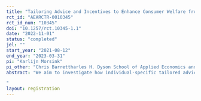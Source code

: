 ```yaml
---
title: "Tailoring Advice and Incentives to Enhance Consumer Welfare from Livestock Insurance"
rct_id: "AEARCTR-0010345"
rct_id_num: "10345"
doi: "10.1257/rct.10345-1.1"
date: "2022-11-01"
status: "completed"
jel: ""
start_year: "2021-08-12"
end_year: "2023-03-31"
pi: "Karlijn Morsink"
pi_other: "Chris Barrettharles H. Dyson School of Applied Economics and Management and Jeb E. Brooks School of Public Policy, Cornell University; Glenn HarrisonDepartment of Risk Management & Insurance and Center for the Economic Analysis of Risk, Robinson College of Business, Georgia State University; Nathan   JensenIndependent researcher; Tagel  Gebrehiwot GideyEnvironment and Climate Research Centre, Policy Studies Institute"
abstract: "We aim to investigate how individual-specific tailored advice about expected consumer surplus from index-based livestock insurance (IBLI), combined with incentives for insurance agents aligned with the tailored advice, impact take-up and consumer welfare from IBLI. To do so, we conduct a cluster-randomized controlled trial with 2400 pastoralists in 240 zones in Borena, Ethiopia. Zones were randomly assigned to three treatment arms. In the first arm pastoralists received status quo insurance promotion activities from the insurance company via insurance agents and insurance agents received a status quo sales incentive for their activities. In the second arm pastoralists received tailored financial advice based on elicited risk preferences, actual herd size, and subjective beliefs about herd losses and weather conditions and insurance agents received status quo sales incentives. In the third arm pastoralists received tailored financial advice, and insurance agents received incentives linked to the expected welfare generated by pastoralist's decisions. The interventions were delivered by Oromia Insurance Company (OIC) in collaboration with the International Livestock Research Institute (ILRI), the Ethiopian Environment and Climate Research Centre (ECRC) at the Policy Studies Institute (PSI), Cornell University, Center for the Economic Analysis of Risk (CEAR) at Georgia State University, and Utrecht University.
"
layout: registration
---
```


